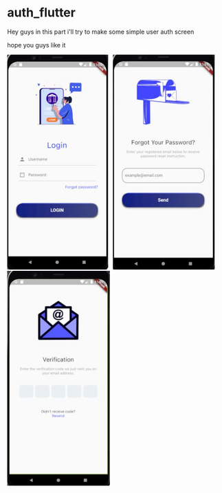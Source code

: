 # auth_flutter

Hey guys in this part i'll try to make some simple user auth screen

hope you guys like it

<img src="readme/img/login.JPG" height="500"> &nbsp;
<img src="readme/img/email_forgot.JPG" height="500"> &nbsp;
<img src="readme/img/otp.jpg" height="500"> &nbsp;

